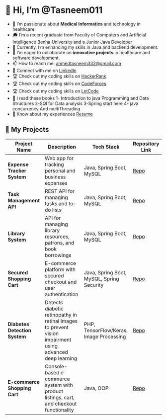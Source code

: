 # 👋 Hi, I’m @Tasneem011

- 👀 I’m passionate about **Medical Informatics** and technology in healthcare.
- 🎓 I’m a recent graduate from Faculty of Computers and Artificial Intelligence Benha University and a Junior Java Developer
- 🌱 Currently, I’m enhancing my skills in Java and backend development.
- 💬 I’m eager to collaborate on **innovative projects** in healthcare and software development.
- 📫 How to reach me: [ahmedtasneem332@gmail.com](mailto:ahmedtasneem332@gmail.com)
- 💼 Connect with me on [LinkedIn](https://www.linkedin.com/in/tasneem-ahmed-337b18201/)
- 🏆 Check out my coding skills on [HackerRank](https://www.hackerrank.com/profile/ahmedtasneem332)
- 🏆 Check out my coding skills on [CodeForces](https://codeforces.com/profile/tasneem505)
- 🏆 Check out my coding skills on [LetCode](https://leetcode.com/u/Tasneem011/)
- 📙 I read these books
  1- Introduction to java Programming and Data Structures
  2-SQl for Data analysis
  3-Spring start here
  4- java concurrency And multiThreading 
- 📄 Know about my experiences [Resume](https://drive.google.com/drive/quota)
## 🚀 My Projects

| Project Name                        | Description                                                                                               | Tech Stack                                 | Repository Link                                                            |
|-------------------------------------|-----------------------------------------------------------------------------------------------------------|--------------------------------------------|----------------------------------------------------------------------------|
| **Expense Tracker System**          | Web app for tracking personal and business expenses                                                       | Java, Spring Boot, MySQL                   | [Repo](https://github.com/Tasneem011/Expense_Tracker_System)              |
| **Task Management API**             | REST API for managing tasks and to-do lists                                                               | Java, Spring Boot, MySQL                   | [Repo](https://github.com/Tasneem011/Task_Management_API)                 |
| **Library System**                  | API for managing library resources, patrons, and book borrowings                                          | Java, Spring Boot, MySQL                   | [Repo](https://github.com/Tasneem011/Library-System)                      |
| **Secured Shopping Cart**           | E-commerce platform with secured checkout and user authentication                                         | Java, Spring Boot, MySQL, Spring Security  | [Repo](https://github.com/Tasneem011/SecuredShoppingCart)                 |
| **Diabetes Detection System**       | Detects diabetic retinopathy in retinal images to prevent vision impairment using advanced deep learning  | PHP, TensorFlow/Keras, Image Processing    | [Repo](https://github.com/Tasneem011/Graduation-Project)                  |
| **E-commerce Shopping Cart**        | Console-based e-commerce system with product listings, cart, and checkout functionality                   | Java, OOP                                  | [Repo](https://github.com/Tasneem011/E-commerce-Shopping-Cart)            |


